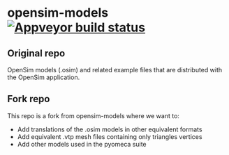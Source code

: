 # opensim-models [![Appveyor build status][buildstatus_image_appveyor]][appveyorci]


## Original repo
OpenSim models (.osim) and related example files that are
distributed with the OpenSim application.

[buildstatus_image_appveyor]: https://ci.appveyor.com/api/projects/status/soq93canr6iaqwdf/branch/master?svg=true
[appveyorci]: https://ci.appveyor.com/project/opensim-org/opensim-models/branch/master


## Fork repo
This repo is a fork from opensim-models where we want to:
- Add translations of the .osim models in other equivalent formats
- Add equivalent .vtp mesh files containing only triangles vertices
- Add other models used in the pyomeca suite 
